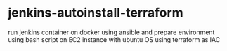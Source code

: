 # jenkins-autoinstall-terraform
run jenkins container on docker using ansible and prepare environment using bash script on EC2 instance with ubuntu OS using terraform as IAC
